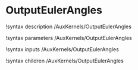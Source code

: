 <!-- MOOSE Documentation Stub: Remove this when content is added. -->

# OutputEulerAngles
!syntax description /AuxKernels/OutputEulerAngles

!syntax parameters /AuxKernels/OutputEulerAngles

!syntax inputs /AuxKernels/OutputEulerAngles

!syntax children /AuxKernels/OutputEulerAngles
